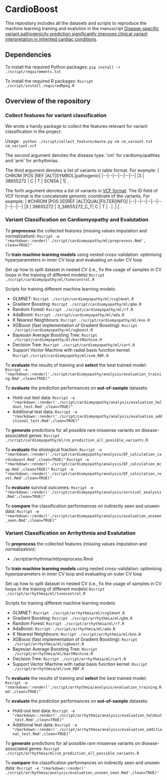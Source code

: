 ﻿# CardioBoost
This repository includes all the datasets and scripts to reproduce the machine learning training and evalution in the manuscript [Disease-specific variant pathogenicity prediction significantly improves clinical variant interpretation in inherited cardiac conditions](Bioaxiv:URL).

## Dependencies
To install the required Python packages:
`pip install -r ./script/requirements.txt `

To install the required R packages:
`Rscript ./script/install_requiredRpkg.R`

## Overview of the repository

### Collect features for variant classification

We wrote a handy package to collect the features relevant for variant classification in the project. 

Usage:
 ` python ./script/collect_feature/maste.py cm cm_varaint.txt cm_variant.vcf`

The second argument denotes the disease type: 'cm' for cardiomyopathies and 'arm' for arrhythmias.

The third argument denotes a list of variants in table format. For example: 
| CHROM |POS  |REF  |ALT|SYMBOL|pathogenic|
|--|--|--|--|--|--|
|3 | 38655272 | C | T | SCN5A | 1| .

The forth argument denotes a list of variants in [VCF format](https://en.wikipedia.org/wiki/Variant_Call_Format). The ID field of VCF format is the concatenate genomic coordinate of the variants. For example:
| #CHROM |POS  |ID|REF  |ALT|QUAL|FILTER|INFO|
|--|--|--|--|--|--|--|--|--|
|3 | 38655272 | 3_38655272_C_T| C | T | . | .|.| .


### Variant Classification on Cardiomyopathy and Evalutation 

To **preprocess** the collected features (missing values imputation and normalization):
`Rscript -e "rmarkdown::render('./script/cardiomyopathy/ml/preprocess.Rmd', clean=TRUE)"`

To **train machine learning models** using nested cross-validation: optimising hyperparameters in inner CV loop and evaluating on outer CV loop

Set up how to split dataset in nested CV (i.e., fix the usage of samples in CV loops in the training of different models)
`Rscript ./script/cardiomyopathy/ml/tunecontrol.R`

Scripts for training different machine learning models:
 - GLMNET: `Rscript ./script/cardiomyopathy/ml/cvglmnet.R`
 - Gradient Boosting: `Rscript ./script/cardiomyopathy/ml/gbm.R`
 - Random Forest: `Rscript ./script/cardiomyopathy/ml/rf.R` 
 - AdaBoost: `Rscript ./script/cardiomyopathy/ml/ada.R`
 - K Nearest Neighbours: `Rscript ./script/cardiomyopathy/ml/knn.R`
 - XGBoost (fast implementation of Gradient Boosting):  `Rscript ./script/cardiomyopathy/ml/xgboost.R`
 - Bayesian Average Boosting Tree:  `Rscript ./script/cardiomyopathy/ml/bartMachine.R`
 - Decision Tree: `Rscript ./script/cardiomyopathy/ml/cart.R`
 - Support Vector Machine with radial basis function kernel: `Rscript./script/cardiomyopathy/ml/svm_RBF.R`

To **evaluate** the results of training and **select** the best trained model:
`Rscript -e "rmarkdown::render('./script/cardiomyopathy/analysis/evaluation_training.Rmd',clean=TRUE)"`

To **evaluate** the prediction performances on **out-of-sample** datasets:
- Hold-out test data: 
`Rscript -e "rmarkdown::render('./script/cardiomyopathy/analysis/evaluation_holdout_test.Rmd',clean=TRUE)"`
- Additional test data: 
`Rscript -e "rmarkdown::render('./script/cardiomyopathy/analysis/evaluation_additional_test.Rmd',clean=TRUE)"`

To **generate** predictions for all possible rare missense variants on disease-associated genes:
`Rscript ./script/cardiomyopathy/ml/cm_prediction_all_possible_variants.R`

To **evaluate** the etiological fraction:
`Rscript -e "rmarkdown::render('./script/cardiomyopathy/analysis/EF_calculation_cardioboost.Rmd',clean=TRUE)"`
`Rscript -e "rmarkdown::render('./script/cardiomyopathy/analysis/EF_calculation_mcap.Rmd',clean=TRUE)"`
`Rscript -e "rmarkdown::render('./script/cardiomyopathy/analysis/EF_calculation_revel.Rmd',clean=TRUE)"`

To **evaluate** survival outcomes:
`Rscript -e "rmarkdown::render('./script/cardiomyopathy/analysis/survival_analysis.Rmd',clean=TRUE)"`

To **compare** the classification performances on indirectly seen and unseen data:
`Rscript -e "rmarkdown::render('./script/cardiomyopathy/analysis/evaluation_unseen_seen.Rmd',clean=TRUE)"`

### Variant Classification on Arrhythmia and Evalutation 

To **preprocess** the collected features (missing values imputation and normalization):
- ./script/arrhythmia/ml/preprocess.Rmd 

To **train machine learning models** using nested cross-validation: optimising hyperparameters in inner CV loop and evaluating on outer CV loop

Set up how to split dataset in nested CV (i.e., fix the usage of samples in CV loops in the training of different models)
`Rscript ./script/arrhythmia/ml/tunecontrol.R`

Scripts for training different machine learning models:
 - GLMNET: `Rscript ./script/arrhythmia/ml/cvglmnet.R`
 - Gradient Boosting: `Rscript ./script/arrhythmia/ml/gbm.R`
 - Random Forest: `Rscript ./script/arrhythmia/ml/rf.R` 
 - AdaBoost: `Rscript ./script/arrhythmia/ml/ada.R`
 - K Nearest Neighbours: `Rscript ./script/arrhythmia/ml/knn.R`
 - XGBoost (fast implementation of Gradient Boosting):  `Rscript ./script/arrhythmia/ml/xgboost.R`
 - Bayesian Average Boosting Tree: `Rscript  ./script/arrhythmia/ml/bartMachine.R`
 - Decision Tree: `Rscript ./script/arrhythmia/ml/cart.R`
 - Support Vector Machine with radial basis function kernel: `Rscript ./script/arrhythmia/ml/svm_RBF.R`

To **evaluate** the results of training and **select** the best trained model:
`Rscript -e "rmarkdown::render('./script/arrhythmia/analysis/evaluation_training.Rmd',clean=TRUE)"`

To **evaluate** the prediction performances on **out-of-sample** datasets:
- Hold-out test data: 
`Rscript -e "rmarkdown::render('./script/arrhythmia/analysis/evaluation_holdout_test.Rmd',clean=TRUE)"`
- Additional test data: 
`Rscript -e "rmarkdown::render('./script/arrhythmia/analysis/evaluation_additional_test.Rmd',clean=TRUE)"`

To **generate** predictions for all possible rare missense variants on disease-associated genes:
`Rscript ./script/arrhythmia/ml/cm_prediction_all_possible_variants.R`

To **compare** the classification performances on indirectly seen and unseen data:
`Rscript -e "rmarkdown::render(' ./script/arrhythmia/analysis/evaluation_unseen_seen.Rmd',clean=TRUE)"`
